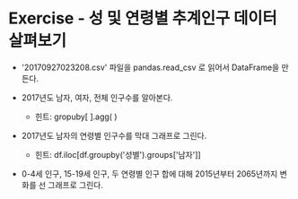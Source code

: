 # Exercise - 성 및 연령별 추계인구 데이터 살펴보기

* '20170927023208.csv' 파일을 pandas.read\_csv 로 읽어서 DataFrame을 만든다.


* 2017년도 남자, 여자, 전체 인구수를 알아본다.
    - 힌트: gropuby[ ].agg( )


* 2017년도 남자의 연령별 인구수를 막대 그래프로 그린다.
    - 힌트: df.iloc[df.groupby('성별').groups['남자']]


* 0-4세 인구, 15-19세 인구, 두 연령별 인구 합에 대해 2015년부터 2065년까지 변화를 선 그래프로 그린다.
